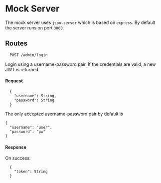 # Mock Server

The mock server uses `json-server` which is based on `express`. By default the server runs on port `3000`.

## Routes

~~~~
  POST /admin/login
~~~~

Login using a username-password pair. If the credentials are valid, a new JWT is returned.

#### Request
~~~~
  {
    "username": String,
    "password": String
  }
~~~~

The only accepted username-password pair by default is

~~~~
{
  "username": "user",
  "password": "pw"
}
~~~~

#### Response

On success:

~~~~
  {
    "token": String
  }
~~~~